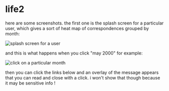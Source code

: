 # life2
here are some screenshots. the first one is the splash screen for a particular user, which gives a sort of heat map of correspondences grouped by month:

![splash screen for a user](http://wishdrops.net/images/life2-1.png)

and this is what happens when you click "may 2000" for example:

![click on a particular month](http://wishdrops.net/images/life2-2.png)

then you can click the links below and an overlay of the message appears that you can read and close with a click. i won't show that though because it may be sensitive info !
